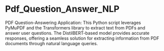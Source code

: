 # Pdf_Question_Answer_NLP
PDF Question-Answering Application: This Python script leverages PyMuPDF and the Transformers library to extract text from PDFs and answer user questions. The DistilBERT-based model provides accurate responses, offering a seamless solution for extracting information from PDF documents through natural language queries.
